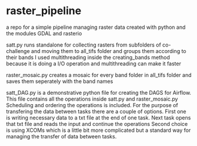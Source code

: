 # raster_pipeline
a repo for a simple pipeline managing raster data created with python and the modules GDAL and rasterio

satt.py runs standalone for collecting rasters from subfolders of co-challenge and moving them to all_tifs folder and groups them according to their bands
I used multithreading inside the creating_bands method because it is doing a I/O operation and multithreading can make it faster

raster_mosaic.py creates a mosaic for every band folder in all_tifs folder and saves them seperately with the band names

satt_DAG.py is a demonstrative python file for creating the DAGS for Airflow. This file contains all the operations inside satt.py and raster_mosaic.py
Scheduling and ordering the operations is included.
For the purpose of transfering the data between tasks there are a couple of options. First one is writing necessary data to a txt file at the end of one task.
Next task opens that txt file and reads the input and continue the operations
Second choice is using XCOMs which is a little bit more complicated but a standard way for managing the transfer of data between tasks.

